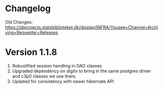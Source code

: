 Changelog
=========

Old Changes:  https://sbprojects.statsbiblioteket.dk/display/INFRA/Yousee+Channel+Archiving+Requester+Releases

Version 1.1.8
=============

 1. Robustified session handling in DAO classes
 1. Upgraded dependency on digitv to bring in the same postgres driver and c3p0 classes we use there.
 1. Updated for consistency with newer hibernate API